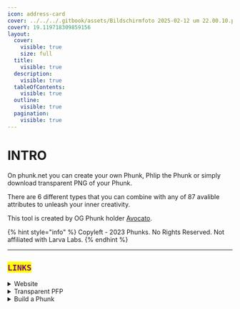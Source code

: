 ```yaml
---
icon: address-card
cover: ../../../.gitbook/assets/Bildschirmfoto 2025-02-12 um 22.00.10.png
coverY: 19.119718309859156
layout:
  cover:
    visible: true
    size: full
  title:
    visible: true
  description:
    visible: true
  tableOfContents:
    visible: true
  outline:
    visible: true
  pagination:
    visible: true
---
```


# INTRO

On phunk.net you can create your own Phunk, Phlip the Phunk or simply download transparent PNG of your Phunk.&#x20;

There are 6 different types that you can combine with any of 87 avalible attributes to unleash your inner creativity.&#x20;

This tool is created by OG Phunk holder [Avocato](https://x.com/0xAvocato).

{% hint style="info" %}
Copyleft - 2023 Phunks. No Rights Reserved. Not affiliated with Larva Labs.
{% endhint %}

***

## <mark style="color:purple;">`LINKS`</mark>

<details>

<summary>Website</summary>

[https://phunks.net](https://phunks.net/)

</details>

<details>

<summary>Transparent PFP</summary>

[https://phunks.net/pfp](https://phunks.net/pfp)

</details>

<details>

<summary>Build a Phunk</summary>

[https://phunks.net/build](https://phunks.net/build)

</details>
